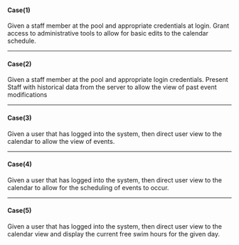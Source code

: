 #### Case(1)
Given a staff member at the pool and appropriate credentials at login. Grant access to administrative tools to allow for basic edits to the calendar schedule.

---
#### Case(2)
Given a staff member at the pool and appropriate login credentials. Present Staff with historical data from the server to allow the view of past event modifications

---
#### Case(3)
Given a user that has logged into the system, then direct user view to the calendar to allow the view of events.

---
#### Case(4)
Given a user that has logged into the system, then direct user view to the calendar to allow for the scheduling of events to occur.

---
#### Case(5)
Given a user that has logged into the system, then direct user view to the calendar view and display the current free swim hours for the given day.
